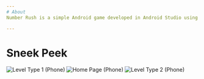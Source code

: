 ```yaml
---
# About
Number Rush is a simple Android game developed in Android Studio using ''Java''. The game challenges players to click numbers in a specific sequence, testing their memory and agility. Players start by clicking the number '1' and proceed sequentially up to '10'. A wrong click results in a loss, while completing the sequence leads to victory.

---
```

# Sneek Peek 

![Level Type 1 (Phone)](https://github.com/user-attachments/assets/08d6ff81-d2b3-4ebf-bbaf-d37b2985965f)
![Home Page (Phone)](https://github.com/user-attachments/assets/b1823d6a-892f-40c4-ae4c-d3412492dc50)
![Level Type 2 (Phone)](https://github.com/user-attachments/assets/caace0c3-bb7c-47a8-a3da-14148744c1c2)
